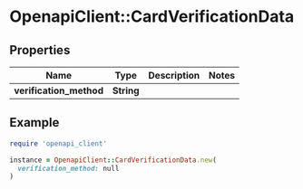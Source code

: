 # OpenapiClient::CardVerificationData

## Properties

| Name | Type | Description | Notes |
| ---- | ---- | ----------- | ----- |
| **verification_method** | **String** |  |  |

## Example

```ruby
require 'openapi_client'

instance = OpenapiClient::CardVerificationData.new(
  verification_method: null
)
```

